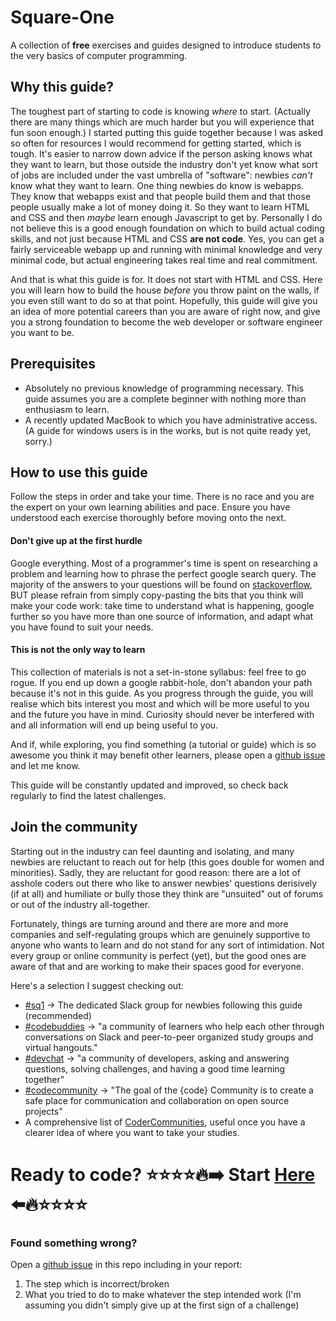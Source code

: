 # Square-One
A collection of **free** exercises and guides designed to introduce students to the very
basics of computer programming.

## Why this guide?
The toughest part of starting to code is knowing *where* to start. (Actually there
are many things which are much harder but you will experience that fun soon enough.)
I started putting this guide together because I was asked so often for resources
I would recommend for getting started, which is tough. It's easier to narrow down
advice if the person asking knows what they want to learn, but those outside the
industry don't yet know what sort of jobs are included under the vast umbrella of
"software": newbies *can't* know what they want to learn.
One thing newbies do know is webapps. They know that webapps exist and that people
build them and that those people usually make a lot of money doing it. So they want
to learn HTML and CSS and then *maybe* learn enough Javascript to get by.
Personally I do not believe this is a good enough foundation on which to build
actual coding skills, and not just because HTML and CSS **are not code**.
Yes, you can get a fairly serviceable webapp up and running with minimal knowledge
and very minimal code, but actual engineering takes real time and real commitment.

And that is what this guide is for. It does not start with HTML and CSS. Here
you will learn how to build the house *before* you throw paint on the walls, if you even
still want to do so at that point. Hopefully, this guide will give you an idea
of more potential careers than you are aware of right now, and give you a strong
foundation to become the web developer or software engineer you want to be.

## Prerequisites
- Absolutely no previous knowledge of programming necessary. This guide assumes
you are a complete beginner with nothing more than enthusiasm to learn.
- A recently updated MacBook to which you have administrative access. (A guide
for windows users is in the works, but is not quite ready yet, sorry.)

## How to use this guide
Follow the steps in order and take your time. There is no race and you are the
expert on your own learning abilities and pace. Ensure you have understood each
exercise thoroughly before moving onto the next.

#### Don't give up at the first hurdle
Google everything. Most of a programmer's time is spent on researching a problem
and learning how to phrase the perfect google search query. The majority of
the answers to your questions will be found on [stackoverflow](https://stackoverflow.com/), BUT please
refrain from simply copy-pasting the bits that you think will make your code
work: take time to understand what is happening, google further so you have
more than one source of information, and adapt what you have found to suit
your needs.

#### This is not the only way to learn
This collection of materials is not a set-in-stone syllabus: feel free to go
rogue. If you end up down a google rabbit-hole, don't abandon your path because
it's not in this guide. As you progress through the guide, you will realise
which bits interest you most and which will be more useful to you and the
future you have in mind. Curiosity should never be interfered with and all
information will end up being useful to you.

And if, while exploring, you find something (a tutorial or guide) which is so
awesome you think it may benefit other learners, please open a [github issue](https://help.github.com/articles/creating-an-issue/)
and let me know.

This guide will be constantly updated and improved, so check back regularly to
find the latest challenges.

## Join the community
Starting out in the industry can feel daunting and isolating, and many newbies
are reluctant to reach out for help (this goes double for women and minorities).
Sadly, they are reluctant for good reason: there are a lot of asshole coders out
there who like to answer newbies' questions derisively (if at all) and humiliate
or bully those they think are "unsuited" out of forums or out of the industry
all-together.

Fortunately, things are turning around and there are more and more companies and
self-regulating groups which are genuinely supportive to anyone who wants to learn
and do not stand for any sort of intimidation. Not every group or online community
is perfect (yet), but the good ones are aware of that and are working to make their
spaces good for everyone.

Here's a selection I suggest checking out:
- [#sq1](https://github.com/fouralarmfire/square-one/blob/master/sq1-slack.md#sq1) -> The dedicated Slack group for newbies following this guide (recommended)
- [#codebuddies](https://codebuddies.org/) -> "a community of learners who help each other through conversations on Slack and peer-to-peer organized study groups and virtual hangouts."
- [#devchat](https://devchat.devolio.net/) -> "a community of developers, asking
and answering questions, solving challenges, and having a good time learning together"
- [#codecommunity](https://thecodeteam.com/community/) -> "The goal of the {code}
Community is to create a safe place for communication and collaboration on open
source projects"
- A comprehensive list of [CoderCommunities](https://www.codercommunities.com), useful
once you have a clearer idea of where you want to take your studies.

# Ready to code? :star::star::star::star::fire::arrow_right:   Start [Here](https://github.com/fouralarmfire/square-one/blob/master/outline.md#outline)   :arrow_left::fire::star::star::star::star:

### Found something wrong?
Open a [github issue](https://help.github.com/articles/creating-an-issue/) in this repo including in your report:
1. The step which is incorrect/broken
1. What you tried to do to make whatever the step intended work (I'm assuming
you didn't simply give up at the first sign of a challenge)
